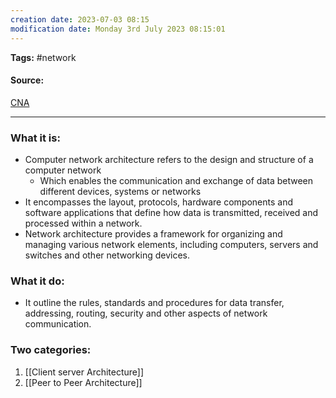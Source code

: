 ```yaml
---
creation date: 2023-07-03 08:15
modification date: Monday 3rd July 2023 08:15:01
---
```


**Tags:** #network 

#### Source:
[CNA](https://aws.amazon.com/what-is/computer-networking/)

--------------------------------------

### What it is:

* Computer network architecture refers to the design and structure of a computer network
	* Which enables the communication and exchange of data between different devices, systems or networks
* It encompasses the layout, protocols, hardware components and software applications that define how data is transmitted, received and processed within a network.
* Network architecture provides a framework for organizing and managing various network elements, including computers, servers and switches and other networking devices.

### What it do:

* It outline the rules, standards and procedures for data transfer, addressing, routing, security and other aspects of network communication.

### Two categories:

1. [[Client server Architecture]]
2. [[Peer to Peer Architecture]]

